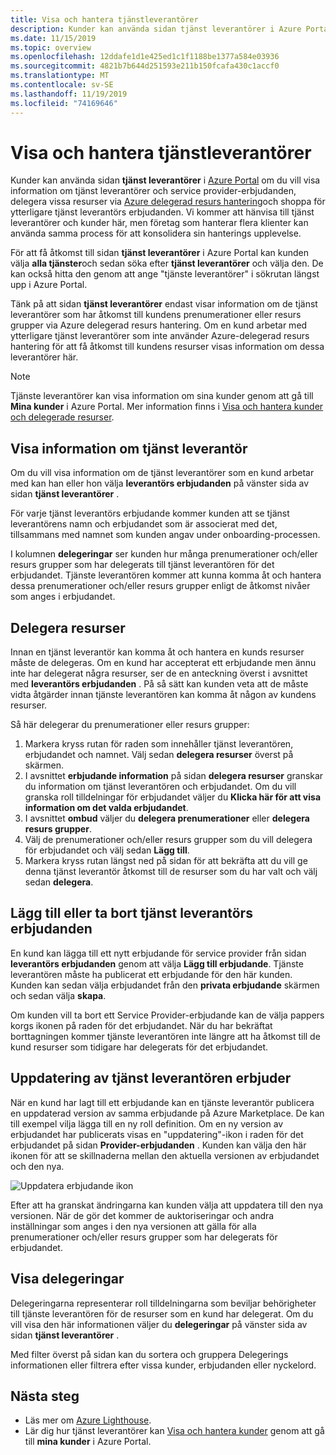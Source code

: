 ```yaml
---
title: Visa och hantera tjänstleverantörer
description: Kunder kan använda sidan tjänst leverantörer i Azure Portal för att visa information om tjänst leverantörer, Service Provider-erbjudanden och delegerade resurser.
ms.date: 11/15/2019
ms.topic: overview
ms.openlocfilehash: 12ddafe1d1e425ed1c1f1188be1377a584e03936
ms.sourcegitcommit: 4821b7b644d251593e211b150fcafa430c1accf0
ms.translationtype: MT
ms.contentlocale: sv-SE
ms.lasthandoff: 11/19/2019
ms.locfileid: "74169646"
---
```

# <a name="view-and-manage-service-providers"></a>Visa och hantera tjänstleverantörer

Kunder kan använda sidan **tjänst leverantörer** i [Azure Portal](https://portal.azure.com) om du vill visa information om tjänst leverantörer och service provider-erbjudanden, delegera vissa resurser via [Azure delegerad resurs hantering](../concepts/azure-delegated-resource-management.md)och shoppa för ytterligare tjänst leverantörs erbjudanden. Vi kommer att hänvisa till tjänst leverantörer och kunder här, men företag som hanterar flera klienter kan använda samma process för att konsolidera sin hanterings upplevelse.

För att få åtkomst till sidan **tjänst leverantörer** i Azure Portal kan kunden välja **alla tjänster**och sedan söka efter **tjänst leverantörer** och välja den. De kan också hitta den genom att ange "tjänste leverantörer" i sökrutan längst upp i Azure Portal.

Tänk på att sidan **tjänst leverantörer** endast visar information om de tjänst leverantörer som har åtkomst till kundens prenumerationer eller resurs grupper via Azure delegerad resurs hantering. Om en kund arbetar med ytterligare tjänst leverantörer som inte använder Azure-delegerad resurs hantering för att få åtkomst till kundens resurser visas information om dessa leverantörer här.

> [!NOTE]
> Tjänste leverantörer kan visa information om sina kunder genom att gå till **Mina kunder** i Azure Portal. Mer information finns i [Visa och hantera kunder och delegerade resurser](view-manage-customers.md).

## <a name="view-service-provider-details"></a>Visa information om tjänst leverantör

Om du vill visa information om de tjänst leverantörer som en kund arbetar med kan han eller hon välja **leverantörs erbjudanden** på vänster sida av sidan **tjänst leverantörer** .

För varje tjänst leverantörs erbjudande kommer kunden att se tjänst leverantörens namn och erbjudandet som är associerat med det, tillsammans med namnet som kunden angav under onboarding-processen.

I kolumnen **delegeringar** ser kunden hur många prenumerationer och/eller resurs grupper som har delegerats till tjänst leverantören för det erbjudandet. Tjänste leverantören kommer att kunna komma åt och hantera dessa prenumerationer och/eller resurs grupper enligt de åtkomst nivåer som anges i erbjudandet.

## <a name="delegate-resources"></a>Delegera resurser

Innan en tjänst leverantör kan komma åt och hantera en kunds resurser måste de delegeras. Om en kund har accepterat ett erbjudande men ännu inte har delegerat några resurser, ser de en anteckning överst i avsnittet med **leverantörs erbjudanden** . På så sätt kan kunden veta att de måste vidta åtgärder innan tjänste leverantören kan komma åt någon av kundens resurser.

Så här delegerar du prenumerationer eller resurs grupper:

1. Markera kryss rutan för raden som innehåller tjänst leverantören, erbjudandet och namnet. Välj sedan **delegera resurser** överst på skärmen.
1. I avsnittet **erbjudande information** på sidan **delegera resurser** granskar du information om tjänst leverantören och erbjudandet. Om du vill granska roll tilldelningar för erbjudandet väljer du **Klicka här för att visa information om det valda erbjudandet**.
1. I avsnittet **ombud** väljer du **delegera prenumerationer** eller **delegera resurs grupper**.
1. Välj de prenumerationer och/eller resurs grupper som du vill delegera för erbjudandet och välj sedan **Lägg till**.
1. Markera kryss rutan längst ned på sidan för att bekräfta att du vill ge denna tjänst leverantör åtkomst till de resurser som du har valt och välj sedan **delegera**.

## <a name="add-or-remove-service-provider-offers"></a>Lägg till eller ta bort tjänst leverantörs erbjudanden

En kund kan lägga till ett nytt erbjudande för service provider från sidan **leverantörs erbjudanden** genom att välja **Lägg till erbjudande**. Tjänste leverantören måste ha publicerat ett erbjudande för den här kunden. Kunden kan sedan välja erbjudandet från den **privata erbjudande** skärmen och sedan välja **skapa**.

Om kunden vill ta bort ett Service Provider-erbjudande kan de välja pappers korgs ikonen på raden för det erbjudandet. När du har bekräftat borttagningen kommer tjänste leverantören inte längre att ha åtkomst till de kund resurser som tidigare har delegerats för det erbjudandet.

## <a name="update-service-provider-offers"></a>Uppdatering av tjänst leverantören erbjuder

När en kund har lagt till ett erbjudande kan en tjänste leverantör publicera en uppdaterad version av samma erbjudande på Azure Marketplace. De kan till exempel vilja lägga till en ny roll definition. Om en ny version av erbjudandet har publicerats visas en "uppdatering"-ikon i raden för det erbjudandet på sidan **Provider-erbjudanden** . Kunden kan välja den här ikonen för att se skillnaderna mellan den aktuella versionen av erbjudandet och den nya.

 ![Uppdatera erbjudande ikon](../media/update-offer.jpg)

Efter att ha granskat ändringarna kan kunden välja att uppdatera till den nya versionen. När de gör det kommer de auktoriseringar och andra inställningar som anges i den nya versionen att gälla för alla prenumerationer och/eller resurs grupper som har delegerats för erbjudandet.

## <a name="view-delegations"></a>Visa delegeringar

Delegeringarna representerar roll tilldelningarna som beviljar behörigheter till tjänste leverantören för de resurser som en kund har delegerat. Om du vill visa den här informationen väljer du **delegeringar** på vänster sida av sidan **tjänst leverantörer** .

Med filter överst på sidan kan du sortera och gruppera Delegerings informationen eller filtrera efter vissa kunder, erbjudanden eller nyckelord.

## <a name="next-steps"></a>Nästa steg

- Läs mer om [Azure Lighthouse](../overview.md).
- Lär dig hur tjänst leverantörer kan [Visa och hantera kunder](view-manage-customers.md) genom att gå till **mina kunder** i Azure Portal.